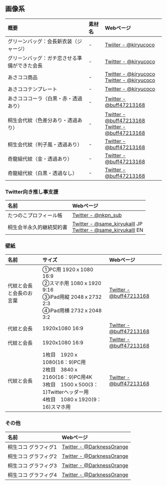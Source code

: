 ## 画像系

|概要|素材名|Webページ|
|:--|:--|:--|
|グリーンバッグ：会長新衣装（ジャージ）|\-|[Twiiter - @kiryucoco](https://twitter.com/kiryucoco/status/1385639720634306562?s=20)|
|グリーンバッグ：ガチ恋させる準備ができた会長|\-|[Twitter - @kiryucoco](https://twitter.com/kiryucoco/status/1279571036741070849)|
|あさココ商品|\-|[Twitter - @kiryucoco](https://twitter.com/kiryucoco/status/1214204760787570688)<br>[Twitter - @kiryucoco](https://twitter.com/kiryucoco/status/1218277670040956928?s=20)|
|あさココテンプレート|\-|[Twitter - @kiryucoco](https://twitter.com/kiryucoco/status/1246839005649330176)|
|あさコココーラ（白黒・赤・透過あり）|\-|[Twitter - @buff47213168](https://twitter.com/buff47213168/status/1385631206239137794)|
|桐生会代紋（色差分あり・透過あり）|\-|[Twitter - @buff47213168](https://twitter.com/buff47213168/status/1360166763317526532)<br>[Twitter - @buff47213168](https://twitter.com/buff47213168/status/1359873349627781122)|
|桐生会代紋（判子風・透過あり）|\-|[Twitter - @buff47213168](https://twitter.com/buff47213168/status/1310568035061645312)|
|奇龍組代紋（金・透過あり）|\-|[Twitter - @buff47213168](https://twitter.com/buff47213168/status/1394301075851673602)|
|奇龍組代紋（白黒・透過なし）|\-|[Twitter - @buff47213168](https://twitter.com/buff47213168/status/1391837975114240002)|


### Twitter向き推し事支援

|名前|Webページ|
|:--|:--|
|たつのこプロフィール帳|[Twitter - @nkpn_sub](https://twitter.com/nkpn_sub/status/1395037089599614981)|
|桐生会半永久的継続契約書 |[Twitter - @same_kiryukaIll](https://twitter.com/same_kiryukaIll/status/1403628837867442184) JP<br>[Twitter - @same_kiryukaIll](https://twitter.com/same_kiryukaIll/status/1403746332540502017) EN|


### 壁紙

|名前|サイズ|Webページ|
|:--|:--|:--|
|代紋と会長と会長のお言葉|①PC用 1920ｘ1080 16:9<br>②スマホ用 1080ｘ1920 9:16<br>③iPad用縦 2048ｘ2732 2:3<br>④iPad用横 2732ｘ2048 3:2|[Twitter - @buff47213168](https://twitter.com/buff47213168/status/1403675572522209280)|
|代紋と会長|1920x1080 16:9|[Twitter - @buff47213168](https://twitter.com/buff47213168/status/1386920763949674500)|
|代紋と会長|1920x1080 16:9|[Twitter - @buff47213168](https://twitter.com/buff47213168/status/1362030260217278470)|
|代紋と会長|1枚目　1920ｘ1080(16：9)PC用<br>2枚目　3840ｘ2160(16：9)PC用4K<br>3枚目　1500ｘ500(3：1)Twitterヘッダー用<br>4枚目　1080ｘ1920(9：16)スマホ用|[Twitter - @buff47213168](https://twitter.com/buff47213168/status/1362028413603647493)|

### その他

|名前|Webページ|
|:--|:--|
|桐生ココ グラフィグ1|[Twitter - @DarknessOrange](https://twitter.com/DarknessOrange/status/1406587872308699140)|
|桐生ココ グラフィグ2|[Twitter - @DarknessOrange](https://twitter.com/DarknessOrange/status/1409214598129938432)|
|桐生ココ グラフィグ3|[Twitter - @DarknessOrange](https://twitter.com/DarknessOrange/status/1410594584808226820)|
|桐生ココ グラフィグ4|[Twitter - @DarknessOrange](https://twitter.com/DarknessOrange/status/1457389904921460741)|

